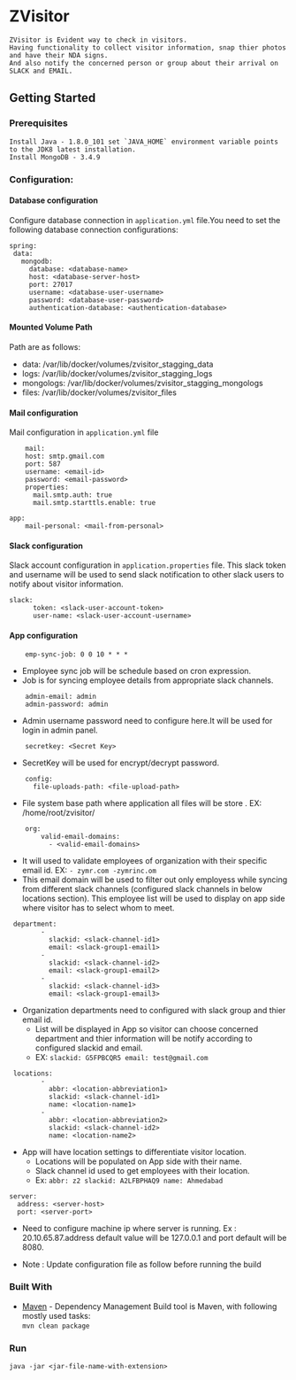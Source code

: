 # ZVisitor

    ZVisitor is Evident way to check in visitors.
    Having functionality to collect visitor information, snap thier photos and have their NDA signs.  
    And also notify the concerned person or group about their arrival on SLACK and EMAIL.

## Getting Started

### Prerequisites

    Install Java - 1.8.0_101 set `JAVA_HOME` environment variable points to the JDK8 latest installation.  
    Install MongoDB - 3.4.9


### Configuration:


#### Database configuration
Configure database connection in `application.yml` file.You need to set the following database connection configurations:
 ```
 spring:
  data:
    mongodb:
      database: <database-name>
      host: <database-server-host>
      port: 27017
      username: <database-user-username> 
      password: <database-user-password>
      authentication-database: <authentication-database>
```

#### Mounted Volume Path
Path are as follows: 
  - data: /var/lib/docker/volumes/zvisitor_stagging_data
  - logs: /var/lib/docker/volumes/zvisitor_stagging_logs
  - mongologs: /var/lib/docker/volumes/zvisitor_stagging_mongologs
  - files: /var/lib/docker/volumes/zvisitor_files

#### Mail configuration



Mail configuration in `application.yml` file
```
    mail:
    host: smtp.gmail.com
    port: 587
    username: <email-id>
    password: <email-password>
    properties:
      mail.smtp.auth: true
      mail.smtp.starttls.enable: true
      
app:
    mail-personal: <mail-from-personal>
```

#### Slack configuration

Slack account configuration in `application.properties` file.
This slack token and username will be used to send slack notification to other slack users to notify about visitor information.

```
slack:
      token: <slack-user-account-token>
      user-name: <slack-user-account-username>
```
    
#### App configuration

```
    emp-sync-job: 0 0 10 * * *
```
* Employee sync job will be schedule based on cron expression. 
* Job is for syncing employee details from appropriate slack channels.
 

```
    admin-email: admin
    admin-password: admin
```
* Admin username password need to configure here.It will be used for login in admin panel.


```
    secretkey: <Secret Key>
```
* SecretKey will be used for encrypt/decrypt password.

```
    config:
      file-uploads-path: <file-upload-path>
```
* File system base path where application all files will be store . EX: /home/root/zvisitor/

```
    org:
        valid-email-domains:
          - <valid-email-domains>
```
* It will used to validate employees of organization with their specific email id. EX: `- zymr.com -zymrinc.om`
* This email domain will be used to filter out only employess while syncing from different slack channels (configured slack channels in below locations section). This employee list will be used to display on app side where visitor has to select whom to meet.

```
 department:
        -
          slackid: <slack-channel-id1>
          email: <slack-group1-email1>
        -
          slackid: <slack-channel-id2>
          email: <slack-group1-email2>
        -
          slackid: <slack-channel-id3>
          email: <slack-group1-email3>
```
 - Organization departments need to configured with slack group and thier email id.
    - List will be displayed in App so visitor can choose concerned department and thier information will be notify according to configured slackid and  email.
    - EX: `slackid: G5FPBCQR5
          email: test@gmail.com`

```
 locations:
        -
          abbr: <location-abbreviation1>
          slackid: <slack-channel-id1>
          name: <location-name1>
        -
          abbr: <location-abbreviation2>
          slackid: <slack-channel-id2>
          name: <location-name2>
```
 - App will have location settings to differentiate visitor location.
    - Locations will be populated on App side with their name.
    - Slack channel id used to get employees with their location.
    - Ex: `abbr: z2
          slackid: A2LFBPHAQ9
          name: Ahmedabad`
```
server:
  address: <server-host>
  port: <server-port>
```
* Need to configure machine ip where server is running. Ex : 20.10.65.87.address default value will be 127.0.0.1 and port default will be 8080.

*   Note : Update configuration file as follow before running the build


### Built With

*   [Maven](https://maven.apache.org/) - Dependency Management
    Build tool is Maven, with following mostly used tasks:  
    ```mvn clean package```


### Run

    java -jar <jar-file-name-with-extension>
